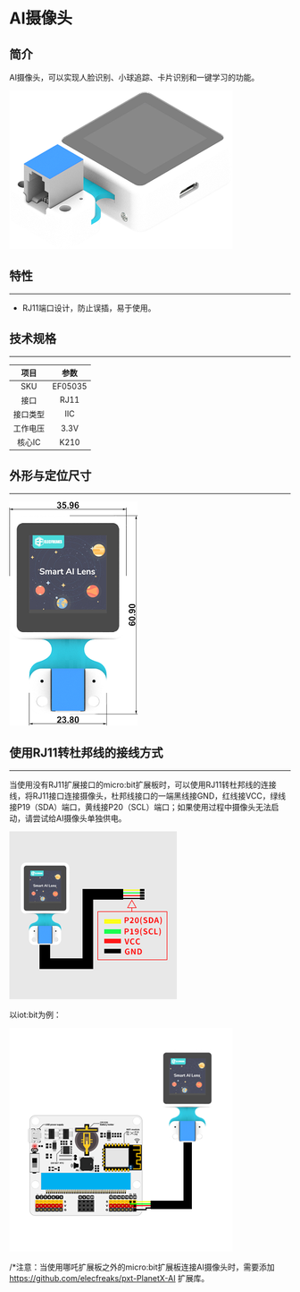 # AI摄像头

## 简介
AI摄像头，可以实现人脸识别、小球追踪、卡片识别和一键学习的功能。

![](./images/05035_01.png)

## 特性
---
- RJ11端口设计，防止误插，易于使用。
## 技术规格
---

项目 | 参数 
:-: | :-: 
SKU|EF05035
接口|RJ11
接口类型|IIC
工作电压|3.3V
核心IC|K210





## 外形与定位尺寸
---


![](./images/05035_02.png)


## 使用RJ11转杜邦线的接线方式
---

当使用没有RJ11扩展接口的micro:bit扩展板时，可以使用RJ11转杜邦线的连接线，将RJ11接口连接摄像头，杜邦线接口的一端黑线接GND，红线接VCC，绿线接P19（SDA）端口，黄线接P20（SCL）端口；如果使用过程中摄像头无法启动，请尝试给AI摄像头单独供电。

![](./images/05035_03.png)

以iot:bit为例：

![](./images/05035_04.png)

/*注意：当使用哪吒扩展板之外的micro:bit扩展板连接AI摄像头时，需要添加 https://github.com/elecfreaks/pxt-PlanetX-AI 扩展库。



